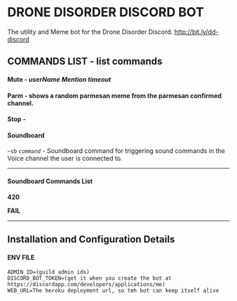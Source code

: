 # DRONE DISORDER DISCORD BOT

The utility and Meme bot for the Drone Disorder Discord. http://bit.ly/dd-discord

## COMMANDS LIST - list commands

#### Mute - _userName Mention_ _timeout_

#### Parm - shows a random parmesan meme from the parmesan confirmed channel.

#### Stop -

#### Soundboard

`~sb` _`command`_ - Soundboard command for triggering sound commands in the Voice channel the user is connected to.

---

#### Soundboard Commands List

**420**

**FAIL**

---

## Installation and Configuration Details

#### ENV FILE

```
ADMIN_ID=(guild admin ids)
DISCORD_BOT_TOKEN=(get it when you create the bot at https://discordapp.com/developers/applications/me)
WEB_URL=The heroku deployment url, so teh bot can keep itself alive
```

